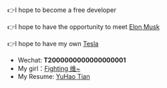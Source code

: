 👉I hope to become a free developer

👉I hope to have the opportunity to meet [Elon Musk](https://twitter.com/elonmusk)

👉I hope to have my own [Tesla](https://www.tesla.com)

- Wechat: **T2000000000000000001**
- My girl：[Fighting 维~](https://github.com/Fightingweiwei)
- My Resume: [YuHao Tian](https://drive.google.com/file/d/1-_eY-AtDKK963ZJYGm5Wm0nfNr9qlXCy/view?usp=sharing)
